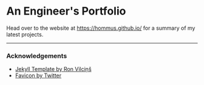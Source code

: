 # An Engineer's Portfolio

Head over to the website at https://hommus.github.io/ for a summary of my latest projects.

---
### Acknowledgements
- [Jekyll Template by Ron Vilciņš](https://github.com/ronv/sidey)
- [Favicon by Twitter](https://twemoji.twitter.com/)